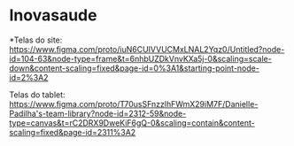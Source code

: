 # Inovasaude

*Telas do site: 
https://www.figma.com/proto/iuN6CUIVVUCMxLNAL2Yqz0/Untitled?node-id=104-63&node-type=frame&t=6nhbUZDkVnvKXa5j-0&scaling=scale-down&content-scaling=fixed&page-id=0%3A1&starting-point-node-id=2%3A2

Telas do tablet: https://www.figma.com/proto/T70usSFnzzlhFWmX29iM7F/Danielle-Padilha's-team-library?node-id=2312-59&node-type=canvas&t=rC2DRX9DweKiF6gQ-0&scaling=contain&content-scaling=fixed&page-id=2311%3A2
